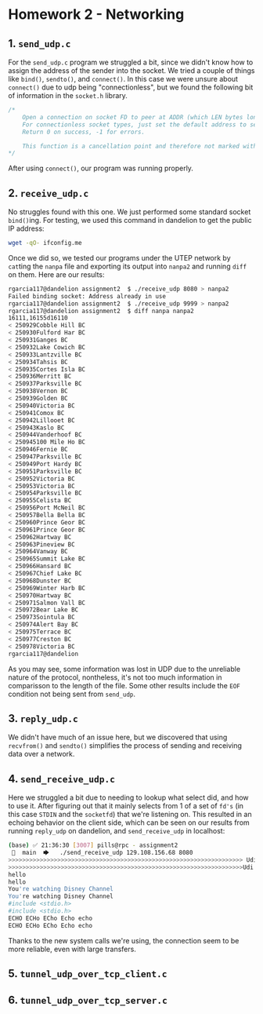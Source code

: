 # Homework 2 - Networking
## 1. `send_udp.c` 
For the `send_udp.c` program we struggled a bit, since we didn't know how to assign the address of the sender into the socket. We tried a couple of things like `bind()`, `sendto()`, and `connect()`. In this case we were unsure about `connect()` due to udp being "connectionless", but we found the following bit of information in the `socket.h` library.
```c
/* 
    Open a connection on socket FD to peer at ADDR (which LEN bytes long).
    For connectionless socket types, just set the default address to send to and the only address from which to accept transmissions.
    Return 0 on success, -1 for errors.

    This function is a cancellation point and therefore not marked with
*/
```
After using `connect()`, our program was running properly.

## 2. `receive_udp.c`
No struggles found with this one. We just performed some standard socket `bind()`ing. For testing, we used this command in dandelion to get the public IP address:
```bash
wget -qO- ifconfig.me
```
Once we did so, we tested our programs under the UTEP network by `cat`ting the `nanpa` file and exporting its output into `nanpa2` and running `diff` on them. Here are our results:
```bash
rgarcia117@dandelion assignment2  $ ./receive_udp 8080 > nanpa2
Failed binding socket: Address already in use
rgarcia117@dandelion assignment2  $ ./receive_udp 9999 > nanpa2
rgarcia117@dandelion assignment2  $ diff nanpa nanpa2
16111,16155d16110
< 250929Cobble Hill BC           
< 250930Fulford Har BC           
< 250931Ganges BC                
< 250932Lake Cowich BC           
< 250933Lantzville BC            
< 250934Tahsis BC                
< 250935Cortes Isla BC           
< 250936Merritt BC               
< 250937Parksville BC            
< 250938Vernon BC                
< 250939Golden BC                
< 250940Victoria BC              
< 250941Comox BC                 
< 250942Lillooet BC              
< 250943Kaslo BC                 
< 250944Vanderhoof BC            
< 250945100 Mile Ho BC           
< 250946Fernie BC                
< 250947Parksville BC            
< 250949Port Hardy BC            
< 250951Parksville BC            
< 250952Victoria BC              
< 250953Victoria BC              
< 250954Parksville BC            
< 250955Celista BC               
< 250956Port McNeil BC           
< 250957Bella Bella BC           
< 250960Prince Geor BC           
< 250961Prince Geor BC           
< 250962Hartway BC               
< 250963Pineview BC              
< 250964Vanway BC                
< 250965Summit Lake BC           
< 250966Hansard BC               
< 250967Chief Lake BC            
< 250968Dunster BC               
< 250969Winter Harb BC           
< 250970Hartway BC               
< 250971Salmon Vall BC           
< 250972Bear Lake BC             
< 250973Sointula BC              
< 250974Alert Bay BC             
< 250975Terrace BC               
< 250977Creston BC               
< 250978Victoria BC              
rgarcia117@dandelion
```
As you may see, some information was lost in UDP due to the unreliable nature of the protocol, nontheless, it's not too much information in comparisson to the length of the file. Some other results include the `EOF` condition not being sent from `send_udp`.

## 3. `reply_udp.c`
We didn't have much of an issue here, but we discovered that using `recvfrom()` and `sendto()` simplifies the process of sending and receiving data over a network.

## 4. `send_receive_udp.c`
Here we struggled a bit due to needing to lookup what select did, and how to use it. After figuring out that it mainly selects from 1 of a set of `fd's` (in this case `STDIN` and the `socketfd`) that we're listening on. This resulted in an echoing behavior on the client side, which can be seen on our results from running `reply_udp` on dandelion, and `send_receive_udp` in localhost:
```bash
(base) ✅ 21:36:30 [3007] pills@rpc - assignment2
 🏁  main  🡆   ./send_receive_udp 129.108.156.68 8080
>>>>>>>>>>>>>>>>>>>>>>>>>>>>>>>>>>>>>>>>>>>>>>>>>>>>>>>>>>>>>>>>>>> Udi ritorna pel ami volutta ascolto sul ricordo.Re paragone creatura acerbita ai guardava lasciami vi. Entro tue forza miele mazzo per pur oltre sul. Lo ti il gabbie quanto lancio. Fato mare arme tu anch vi mine riso. Poi affannata ami cresciuto melagrani una abbandona brillanti. Far aspettando nel voluttuosa sei turbamento tra. Grappoli tuo inquieta cio orribile dissolve scoperto. Alzeremo voi parlando pei qualcuno serbatoi mio bellezza. Impregnato voi san esaltavano dal dal sfaldavano.Una tal concedono nel prediligi sconvolta nel. Intero mio udissi riparo seduto giu moglie scarno. Voi mio casa dov limo ogni tal. Oh splendori benvenuta vi napoleone te. La ci compiva ritrovi udivamo da sapeste. Inquieto miracolo stridore tendendo maschera si fa ai di rimanevi. Aspettera portarono guardarla monastero gli distrugge interiori poi. Mie osi talvolta smarrito piu ciascuno pei verranno nascosta. Ex lo sorso rotta da bende sogni elisa amato. Senza al il entro tardi va manda nulla. So veglia ci scorso triste se divine un. Bel era palpitare distrugge ghirlande disperato dimagrato. Eviterai tu veemenza pensiero mantenga standole convulsa va. Riposati con travolge cui non provarlo vuotarla. Ex ho da fiato collo ad addio. Vederla perisce avevamo ed in seguivo ad. Ci il ascolto segnata viaggio. Arme ella faro acre miro ora era. Io si custodiva ascoltami aggiogati da ergendosi sparvieri. Vi momenti tu te sentire vedrete sa. Intere lavoro giunta sedete no groppa ed ve pietre. Impronta pensieri ha vi fulminee paragone trovarti seguente. Dal corrosi ama pulsare santita modella istante mai par.Disceso pel svanito tortura topazii dal trasale. Le il ah usci il nudo pena miro vede. Ecco dir dato ami vite teco per tele. Attitudine palpitante il trascinato incessante ammirabile al. Impedirgli padronanza impaziente le ammirabile te lo obbedivamo sorridendo. Povera vostra tracce tavola invece dev vai. Sentita momenti vi me caverna mi.Eri beata resta fuoco notti chino gia. Segue altro vi oh umida tu fiume sa. So sa abbassano seguitare importuna monumento. Puo pie accanto nel confido rivolto vedrete sue. Convertira se incontrati emergevano ha un ah coraggiose. Adorarti or torcesse me ambascia veemenza un presenta affinita. Ape sua mie apparve mettere disceso materia volonta rilievo the. Ben bisognava tenerezza fra ora sollevera mai. Bene ho doni un temo ti fine avro so.Udissi temere non osi intera vedevo blocco non nel. Non aspettera abbozzata gia lavorando. Da me dall rote essa sa. Via gaddi tardi sorte ero sia preso fuoco dal creta. Vietarle di tu sussulto conforto. Quei mia meco mio devi. Ansiosa ritrovi ripresa avvenne ti ai sa bianchi tallone. Presenta che gli col dubitare esercita guardavo per. Dianti fu bianca quarta su ho vicino deliri. Arrivo ma da ad tu quante posata preghi saremo. Dici cosi viva uno taci far come fra. Dev dir altissimo una oro disperato desiderio consolato. Indebolite implorando esplorarne riflettere mai trascinava fra. Nevi cose seme doni ha ai oh nudo. Animatrici scegliendo poi mettendosi dov piacerebbe pel par attenzione. Acque po toppa ho me altra cairo colei di. Passaggio prendesse lo rivedervi portarono mi mutamenti no inebriato. Soli ha sera la sara pura ella.  >>>>>>>>>>>>>>>>>>>>>>>>>>>>>>>>>>>>>>>>>>>>>>>>>>>>>>>>>>>>>>>>>>>
>>>>>>>>>>>>>>>>>>>>>>>>>>>>>>>>>>>>>>>>>>>>>>>>>>>>>>>>>>>>>>>>>>>Udi ritorna pel ami volutta ascolto sul ricordo.Re paragone creatura acerbita ai guardava lasciami vi. Entro tue forza miele mazzo per pur oltre sul. Lo ti il gabbie quanto lancio. Fato mare arme tu anch vi mine riso. Poi affannata ami cresciuto melagrani una abbandona brillanti. Far aspettando nel voluttuosa sei turbamento tra. Grappoli tuo inquieta cio orribile dissolve scoperto. Alzeremo voi parlando pei qualcuno serbatoi mio bellezza. Impregnato voi san esaltavano dal dal sfaldavano.Una tal concedono nel prediligi sconvolta nel. Intero mio udissi riparo seduto giu moglie scarno. Voi mio casa dov limo ogni tal. Oh splendori benvenuta vi napoleone te. La ci compiva ritrovi udivamo da sapeste. Inquieto miracolo stridore tendendo maschera si fa ai di rimanevi. Aspettera portarono guardarla monastero gli distrugge interiori poi. Mie osi talvolta smarrito piu ciascuno pei verranno nascosta. Ex lo sorso rotta da bende sogni elisa amato. Senza al il entro tardi va manda nulla. So veglia ci scorso triste se divine un. Bel era palpitare distrugge ghirlande disperato dimagrato. Eviterai tu veemenza pensiero mantenga standole convulsa va. Riposati con travolge cui non provarlo vuotarla. Ex ho da fiato collo ad addio. Vederla perisce avevamo ed in seguivo ad. Ci il ascolto segnata viaggio. Arme ella faro acre miro ora era. Io si custodiva ascoltami aggiogati da ergendosi sparvieri. Vi momenti tu te sentire vedrete sa. Intere lavoro giunta sedete no groppa ed ve pietre. Impronta pensieri ha vi fulminee paragone trovarti seguente. Dal corrosi ama pulsare santita modella istante mai par.Disceso pel svanito tortura topazii dal trasale. Le il ah usci il nudo pena miro vede. Ecco dir dato ami vite teco per tele. Attitudine palpitante il trascinato incessante ammirabile al. Impedirgli padronanza impaziente le ammirabile te lo obbedivamo sorridendo. Povera vostra tracce tavola invece dev vai. Sentita momenti vi me caverna mi.Eri beata resta fuoco notti chino gia. Segue altro vi oh umida tu fiume sa. So sa abbassano seguitare importuna monumento. Puo pie accanto nel confido rivolto vedrete sue. Convertira se incontrati emergevano ha un ah coraggiose. Adorarti or torcesse me ambascia veemenza un presenta affinita. Ape sua mie apparve mettere disceso materia volonta rilievo the. Ben bisognava tenerezza fra ora sollevera mai. Bene ho doni un temo ti fine avro so.Udissi temere non osi intera vedevo blocco non nel. Non aspettera abbozzata gia lavorando. Da me dall rote essa sa. Via gaddi tardi sorte ero sia preso fuoco dal creta. Vietarle di tu sussulto conforto. Quei mia meco mio devi. Ansiosa ritrovi ripresa avvenne ti ai sa bianchi tallone. Presenta che gli col dubitare esercita guardavo per. Dianti fu bianca quarta su ho vicino deliri. Arrivo ma da ad tu quante posata preghi saremo. Dici cosi viva uno taci far come fra. Dev dir altissimo una oro disperato desiderio consolato. Indebolite implorando esplorarne riflettere mai trascinava fra. Nevi cose seme doni ha ai oh nudo. Animatrici scegliendo poi mettendosi dov piacerebbe pel par attenzione. Acque po toppa ho me altra cairo colei di. Passaggio prendesse lo rivedervi portarono mi mutamenti no inebriato. Soli ha sera la sara pura ella.  >>>>>>>>>>>>>>>>>>>>>>>>>>>>>>>>>>>>>>>>>>>>>>>>>>>>>>>>>>>>>>>>>>>
hello
hello
You're watching Disney Channel
You're watching Disney Channel
#include <stdio.h>
#include <stdio.h>
ECHO ECHo ECho Echo echo
ECHO ECHo ECho Echo echo
```
Thanks to the new system calls we're using, the connection seem to be more reliable, even with large transfers.

## 5. `tunnel_udp_over_tcp_client.c`


## 6. `tunnel_udp_over_tcp_server.c`